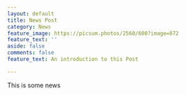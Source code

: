 ```yaml
---
layout: default
title: News Post
category: News
feature_image: https://picsum.photos/2560/600?image=872
feature_text: ''
aside: false
comments: false
feature_text: An introduction to this Post

---
```

This is some news
